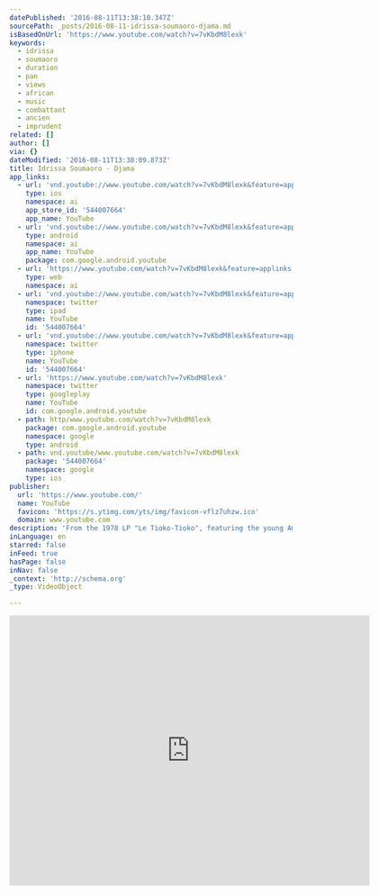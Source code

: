 ```yaml
---
datePublished: '2016-08-11T13:38:10.347Z'
sourcePath: _posts/2016-08-11-idrissa-soumaoro-djama.md
isBasedOnUrl: 'https://www.youtube.com/watch?v=7vKbdM8lexk'
keywords:
  - idrissa
  - soumaoro
  - duration
  - pan
  - views
  - african
  - music
  - combattant
  - ancien
  - imprudent
related: []
author: []
via: {}
dateModified: '2016-08-11T13:38:09.873Z'
title: Idrissa Soumaoro - Djama
app_links:
  - url: 'vnd.youtube://www.youtube.com/watch?v=7vKbdM8lexk&feature=applinks'
    type: ios
    namespace: ai
    app_store_id: '544007664'
    app_name: YouTube
  - url: 'vnd.youtube://www.youtube.com/watch?v=7vKbdM8lexk&feature=applinks'
    type: android
    namespace: ai
    app_name: YouTube
    package: com.google.android.youtube
  - url: 'https://www.youtube.com/watch?v=7vKbdM8lexk&feature=applinks'
    type: web
    namespace: ai
  - url: 'vnd.youtube://www.youtube.com/watch?v=7vKbdM8lexk&feature=applinks'
    namespace: twitter
    type: ipad
    name: YouTube
    id: '544007664'
  - url: 'vnd.youtube://www.youtube.com/watch?v=7vKbdM8lexk&feature=applinks'
    namespace: twitter
    type: iphone
    name: YouTube
    id: '544007664'
  - url: 'https://www.youtube.com/watch?v=7vKbdM8lexk'
    namespace: twitter
    type: googleplay
    name: YouTube
    id: com.google.android.youtube
  - path: http/www.youtube.com/watch?v=7vKbdM8lexk
    package: com.google.android.youtube
    namespace: google
    type: android
  - path: vnd.youtube/www.youtube.com/watch?v=7vKbdM8lexk
    package: '544007664'
    namespace: google
    type: ios
publisher:
  url: 'https://www.youtube.com/'
  name: YouTube
  favicon: 'https://s.ytimg.com/yts/img/favicon-vflz7uhzw.ico'
  domain: www.youtube.com
description: 'From the 1978 LP "Le Tioko-Tioko", featuring the young Amadou & Mariam'
inLanguage: en
starred: false
inFeed: true
hasPage: false
inNav: false
_context: 'http://schema.org'
_type: VideoObject

---
```

<iframe src="https://cdn.embedly.com/widgets/media.html?src=https%3A%2F%2Fwww.youtube.com%2Fembed%2F7vKbdM8lexk%3Ffeature%3Doembed&amp;url=http%3A%2F%2Fwww.youtube.com%2Fwatch%3Fv%3D7vKbdM8lexk&amp;image=https%3A%2F%2Fi.ytimg.com%2Fvi%2F7vKbdM8lexk%2Fhqdefault.jpg&amp;key=b7d04c9b404c499eba89ee7072e1c4f7&amp;type=text%2Fhtml&amp;schema=youtube" width="640" height="480" scrolling="no" frameborder="0" allowfullscreen="" style=""></iframe>